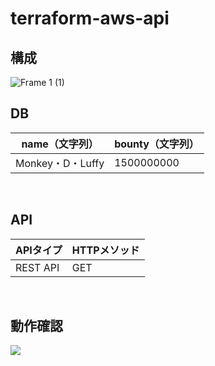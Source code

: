 # terraform-aws-api


## 構成
![Frame 1 (1)](https://github.com/dai-gi/terraform-aws-api-crud/assets/59759668/4338a40f-c88f-453b-87d8-ae184558f70d)


## DB
| name（文字列）  | bounty（文字列） |
| ------------- | ------------- |
| Monkey・D・Luffy  | 1500000000  |

<br/>

## API
| APIタイプ  | HTTPメソッド |
| ------------- | ------------- |
| REST API  |  GET  |

<br/>

## 動作確認
![](https://github.com/dai-gi/terraform-aws-api-crud/assets/59759668/68298590-9047-4342-b527-7b94a456784b)
